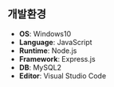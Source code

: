 ## 개발환경

- **OS**: Windows10
- **Language**: JavaScript
- **Runtime**: Node.js
- **Framework**: Express.js
- **DB**: MySQL2
- **Editor**: Visual Studio Code
